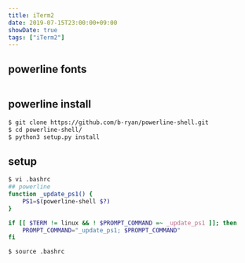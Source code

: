 ```yaml
---
title: iTerm2
date: 2019-07-15T23:00:00+09:00
showDate: true
tags: ["iTerm2"]
---
```


## powerline fonts
```bash

```

## powerline install
```bash
$ git clone https://github.com/b-ryan/powerline-shell.git
$ cd powerline-shell/
$ python3 setup.py install
```

## setup

```bash
$ vi .bashrc
## powerline
function _update_ps1() {
    PS1=$(powerline-shell $?)
}

if [[ $TERM != linux && ! $PROMPT_COMMAND =~ _update_ps1 ]]; then
    PROMPT_COMMAND="_update_ps1; $PROMPT_COMMAND"
fi
```

```bash
$ source .bashrc
```
